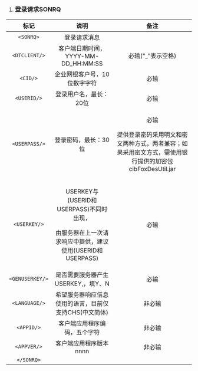 1. ### <a name="_toc496253755"></a>登录请求SONRQ

|标记|说明|备注|
| :-: | :-: | :-: |
|`<SONRQ>`|登录请求消息||
|`<DTCLIENT/>`|客户端日期时间，YYYY-MM-DD_HH:MM:SS|必输(“_”表示空格)|
|  `<CID/>`|企业网银客户号，10位数字字符|必输|
|  `<USERID/>`|登录用户名，最长：20位|必输|
|  `<USERPASS/>`|登录密码，最长：30位|<p>必输</p><p>提供登录密码采用明文和密文两种方式，两者兼容；如果采用密文方式，需使用银行提供的加密包cibFoxDesUtil.jar</p>|
|  `<USERKEY/>`|<p>USERKEY与(USERID和USERPASS)不同时出现，</p><p>由服务器在上一次请求响应中提供，建议使用(USERID和USERPASS)</p>|必输|
|  `<GENUSERKEY/>`|是否需要服务器产生USERKEY,，填Y、N|必输|
|  `<LANGUAGE/>`|希望服务器响应信息使用的语言，目前仅支持CHS(中文简体) |非必输|
|  `<APPID/>`|客户端应用程序编码，五个字符|非必输|
|  `<APPVER/>`|客户端应用程序版本nnnn |非必输|
|`</SONRQ>`|||
